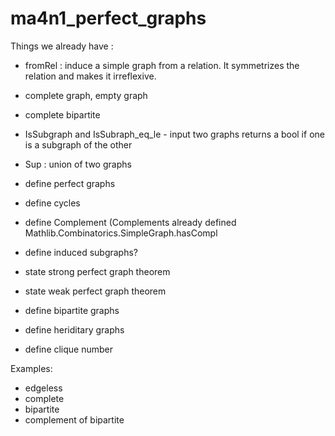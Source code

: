 # ma4n1_perfect_graphs

Things we already have :
- fromRel : induce a simple graph from a relation. It symmetrizes the relation and makes it irreflexive.
- complete graph, empty graph
- complete bipartite
- IsSubgraph and IsSubraph_eq_le - input two graphs returns a bool if one is a subgraph of the other
- Sup : union of two graphs

  

- define perfect graphs
- define cycles
- define Complement (Complements already defined Mathlib.Combinatorics.SimpleGraph.hasCompl
- define induced subgraphs? 
- state strong perfect graph theorem
- state weak perfect graph theorem
- define bipartite graphs
- define heriditary graphs
- define clique number
  

Examples: 
- edgeless
- complete
- bipartite
- complement of bipartite

